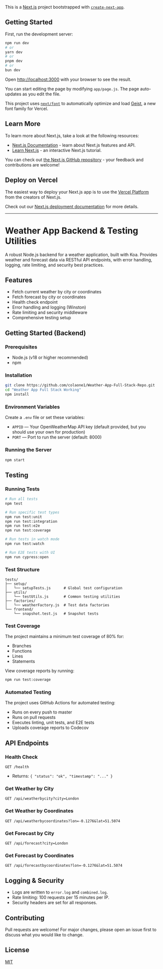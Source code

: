 This is a [Next.js](https://nextjs.org) project bootstrapped with [`create-next-app`](https://github.com/vercel/next.js/tree/canary/packages/create-next-app).

## Getting Started

First, run the development server:

```bash
npm run dev
# or
yarn dev
# or
pnpm dev
# or
bun dev
```

Open [http://localhost:3000](http://localhost:3000) with your browser to see the result.

You can start editing the page by modifying `app/page.js`. The page auto-updates as you edit the file.

This project uses [`next/font`](https://nextjs.org/docs/app/building-your-application/optimizing/fonts) to automatically optimize and load [Geist](https://vercel.com/font), a new font family for Vercel.

## Learn More

To learn more about Next.js, take a look at the following resources:

- [Next.js Documentation](https://nextjs.org/docs) - learn about Next.js features and API.
- [Learn Next.js](https://nextjs.org/learn) - an interactive Next.js tutorial.

You can check out [the Next.js GitHub repository](https://github.com/vercel/next.js) - your feedback and contributions are welcome!

## Deploy on Vercel

The easiest way to deploy your Next.js app is to use the [Vercel Platform](https://vercel.com/new?utm_medium=default-template&filter=next.js&utm_source=create-next-app&utm_campaign=create-next-app-readme) from the creators of Next.js.

Check out our [Next.js deployment documentation](https://nextjs.org/docs/app/building-your-application/deploying) for more details.

---

# Weather App Backend & Testing Utilities

A robust Node.js backend for a weather application, built with Koa. Provides weather and forecast data via RESTful API endpoints, with error handling, logging, rate limiting, and security best practices.

## Features
- Fetch current weather by city or coordinates
- Fetch forecast by city or coordinates
- Health check endpoint
- Error handling and logging (Winston)
- Rate limiting and security middleware
- Comprehensive testing setup

## Getting Started (Backend)

### Prerequisites
- Node.js (v18 or higher recommended)
- npm

### Installation
```sh
git clone https://github.com/colaone1/Weather-App-Full-Stack-Repo.git
cd "Weather App Full Stack Working"
npm install
```

### Environment Variables
Create a `.env` file or set these variables:
- `APPID` — Your OpenWeatherMap API key (default provided, but you should use your own for production)
- `PORT` — Port to run the server (default: 8000)

### Running the Server
```sh
npm start
```

## Testing

### Running Tests
```sh
# Run all tests
npm test

# Run specific test types
npm run test:unit
npm run test:integration
npm run test:e2e
npm run test:coverage

# Run tests in watch mode
npm run test:watch

# Run E2E tests with UI
npm run cypress:open
```

### Test Structure
```
tests/
├── setup/
│   └── setupTests.js      # Global test configuration
├── utils/
│   └── testUtils.js       # Common testing utilities
├── factories/
│   └── weatherFactory.js  # Test data factories
└── frontend/
    └── snapshot.test.js   # Snapshot tests
```

### Test Coverage
The project maintains a minimum test coverage of 80% for:
- Branches
- Functions
- Lines
- Statements

View coverage reports by running:
```sh
npm run test:coverage
```

### Automated Testing
The project uses GitHub Actions for automated testing:
- Runs on every push to master
- Runs on pull requests
- Executes linting, unit tests, and E2E tests
- Uploads coverage reports to Codecov

## API Endpoints

### Health Check
`GET /health`
- Returns: `{ "status": "ok", "timestamp": "..." }`

### Get Weather by City
`GET /api/weatherbycity?city=London`

### Get Weather by Coordinates
`GET /api/weatherbycoordinates?lon=-0.1276&lat=51.5074`

### Get Forecast by City
`GET /api/forecast?city=London`

### Get Forecast by Coordinates
`GET /api/forecastbycoordinates?lon=-0.1276&lat=51.5074`

## Logging & Security
- Logs are written to `error.log` and `combined.log`.
- Rate limiting: 100 requests per 15 minutes per IP.
- Security headers are set for all responses.

## Contributing
Pull requests are welcome! For major changes, please open an issue first to discuss what you would like to change.

## License
[MIT](LICENSE)
